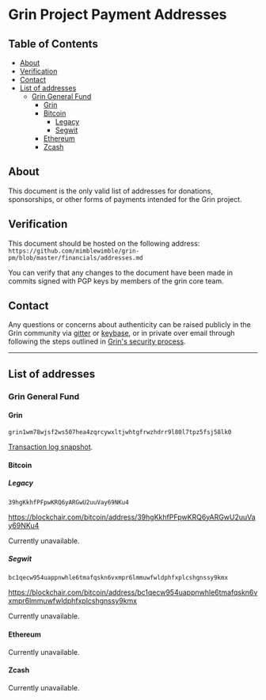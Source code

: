 # Grin Project Payment Addresses <!-- omit in toc -->

## Table of Contents <!-- omit in toc --> 
- [About](#about)
- [Verification](#verification)
- [Contact](#contact)
- [List of addresses](#list-of-addresses)
  - [Grin General Fund](#grin-general-fund)
    - [Grin](#grin)
    - [Bitcoin](#bitcoin)
      - [Legacy](#legacy)
      - [Segwit](#segwit)
    - [Ethereum](#ethereum)
    - [Zcash](#zcash)

## About
This document is the only valid list of addresses for donations, sponsorships, or other forms of payments intended for the Grin project.

## Verification
This document should be hosted on the following address:
`https://github.com/mimblewimble/grin-pm/blob/master/financials/addresses.md`

You can verify that any changes to the document have been made in commits signed with PGP keys by members of the grin core team.

## Contact
Any questions or concerns about authenticity can be raised publicly in the Grin community via [gitter](https://gitter.im/grin_community/Lobby) or [keybase](https://keybase.io/team/grincoin), or in private over email through following the steps outlined in [Grin's security process](https://github.com/mimblewimble/grin/blob/master/SECURITY.md).  

---

## List of addresses

### Grin General Fund

#### Grin

`grin1wm78wjsf2ws507hea4zqrcywxltjwhtgfrwzhdrr9l80l7tpz5fsj58lk0`

[Transaction log snapshot](grin-wallet-txs.md).

#### Bitcoin

##### Legacy

`39hgKkhfPFpwKRQ6yARGwU2uuVay69NKu4`

https://blockchair.com/bitcoin/address/39hgKkhfPFpwKRQ6yARGwU2uuVay69NKu4

Currently unavailable.

##### Segwit

`bc1qecw954uappnwhle6tmafqskn6vxmpr6lmmuwfwldphfxplcshgnssy9kmx`

https://blockchair.com/bitcoin/address/bc1qecw954uappnwhle6tmafqskn6vxmpr6lmmuwfwldphfxplcshgnssy9kmx

Currently unavailable.

#### Ethereum

Currently unavailable.

#### Zcash

Currently unavailable.

